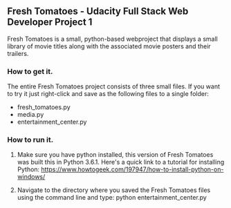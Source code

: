 
## Fresh Tomatoes - Udacity Full Stack Web Developer Project 1

Fresh Tomatoes is a small, python-based webproject that displays a small library of movie titles along with 
the associated movie posters and their trailers.

### How to get it.
The entire Fresh Tomatoes project consists of three small files. If you want to try it just right-click 
and save as the following files to a single folder:
* fresh_tomatoes.py
* media.py
* entertainment_center.py

### How to run it.
1. Make sure you have python installed, this version of Fresh Tomatoes was built this in Python 3.6.1.
Here's a quick link to a tutorial for installing Python: https://www.howtogeek.com/197947/how-to-install-python-on-windows/

2. Navigate to the directory where you saved the 
Fresh Tomatoes files using the command line and type: python entertainment_center.py


